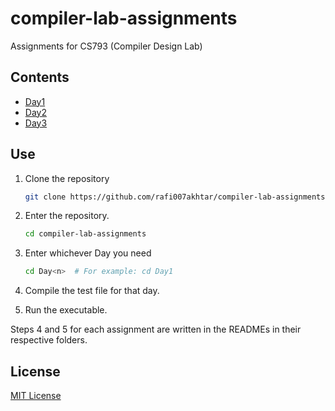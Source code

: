 # compiler-lab-assignments
Assignments for CS793 (Compiler Design Lab)

## Contents
- [Day1](https://github.com/rafi007akhtar/compiler-lab-assignments/tree/master/Day1)
- [Day2](https://github.com/rafi007akhtar/compiler-lab-assignments/tree/master/Day2)
- [Day3](https://github.com/rafi007akhtar/compiler-lab-assignments/tree/master/Day3)

## Use
1. Clone the repository
    ```sh
    git clone https://github.com/rafi007akhtar/compiler-lab-assignments.git
    ```
2. Enter the repository.
    ```sh
    cd compiler-lab-assignments
    ```

3. Enter whichever Day you need
    ```sh
    cd Day<n>  # For example: cd Day1
    ```

4. Compile the test file for that day.

5. Run the executable.

Steps 4 and 5 for each assignment are written in the READMEs in their respective folders.

## License
[MIT License](https://github.com/rafi007akhtar/compiler-lab-assignments/blob/master/LICENSE)

